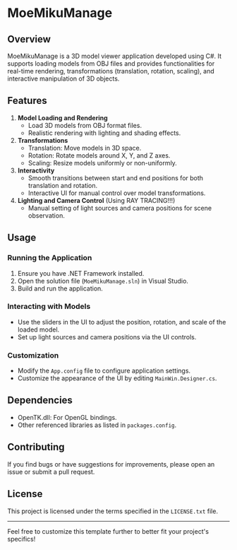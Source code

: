 # MoeMikuManage

## Overview

MoeMikuManage is a 3D model viewer application developed using C#. It supports loading models from OBJ files and provides functionalities for real-time rendering, transformations (translation, rotation, scaling), and interactive manipulation of 3D objects.

## Features

1. **Model Loading and Rendering**
   - Load 3D models from OBJ format files.
   - Realistic rendering with lighting and shading effects.
2. **Transformations**
   - Translation: Move models in 3D space.
   - Rotation: Rotate models around X, Y, and Z axes.
   - Scaling: Resize models uniformly or non-uniformly.
3. **Interactivity**
   - Smooth transitions between start and end positions for both translation and rotation.
   - Interactive UI for manual control over model transformations.
4. **Lighting and Camera Control** (Using RAY TRACING!!!)
   - Manual setting of light sources and camera positions for scene observation.

## Usage

### Running the Application

1. Ensure you have .NET Framework installed.
2. Open the solution file (`MoeMikuManage.sln`) in Visual Studio.
3. Build and run the application.

### Interacting with Models

- Use the sliders in the UI to adjust the position, rotation, and scale of the loaded model.
- Set up light sources and camera positions via the UI controls.

### Customization

- Modify the `App.config` file to configure application settings.
- Customize the appearance of the UI by editing `MainWin.Designer.cs`.

## Dependencies

- OpenTK.dll: For OpenGL bindings.
- Other referenced libraries as listed in `packages.config`.

## Contributing

If you find bugs or have suggestions for improvements, please open an issue or submit a pull request.

## License

This project is licensed under the terms specified in the `LICENSE.txt` file.

------

Feel free to customize this template further to better fit your project's specifics!
